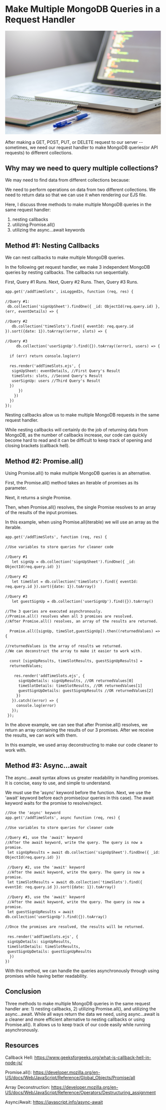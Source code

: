# Make Multiple MongoDB Queries in a Request Handler

![Project Image](/img/laptop.jpg)

After making a GET, POST, PUT, or DELETE request to our server --sometimes, we need our request handler to make MongoDB queries(or API requests) to different collections. 

## Why may we need to query multiple collections?

We may need to find data from different collections because:

We need to perform operations on data from two different collections.
We need to return data so that we can use it when rendering our EJS file.

Here, I discuss three methods to make multiple MongoDB queries in the same request handler:

1. nesting callbacks
2. utilizing Promise.all()
3. utilizing the async…await keywords

## Method #1: Nesting Callbacks

We can nest callbacks to make multiple MongoDB queries. 

In the following get request handler, we make 3 independent MongoDB queries by nesting callbacks. The callbacks run sequentially. 

First, Query #1 Runs.
Next, Query #2 Runs.
Then, Query #3 Runs.
```
app.get('/addTimeSlots', isLoggedIn, function (req, res) {

//Query #1:
 db.collection('signUpSheet').findOne({ _id: ObjectId(req.query.id) }, (err, eventDetails) => {

//Query #2
   db.collection('timeSlots').find({ eventId: req.query.id }).sort({date: 1}).toArray((error, slots) => {

//Query #3
     db.collection('userSignUp').find({}).toArray((error1, users) => {

  if (err) return console.log(err)

  res.render('addTimeSlots.ejs', {
   signUpSheet: eventDetails, //First Query's Result
   timeSlots: slots, //Second Query's Result
   userSignUp: users //Third Query's Result
  })
      })
    })
  })
});
```

Nesting callbacks allow us to make multiple MongoDB requests in the same request handler.

While nesting callbacks will certainly do the job of returning data from MongoDB, as the number of callbacks increase, our code can quickly become hard to read and it can be difficult to keep track of opening and closing brackets (callback hell). 

## Method #2: Promise.all()

Using Promise.all() to make multiple MongoDB queries is an alternative. 

First, the Promise.all() method takes an iterable of promises as its parameter.

Next, it returns a single Promise.

Then, when Promise.all() resolves, the single Promise resolves to an array of the results of the input promises. 

In this example, when using Promise.all(iterable) we will use an array as the iterable. 
```
app.get('/addTimeSlots', function (req, res) {

//Use variables to store queries for cleaner code

//Query #1
   let signUp = db.collection('signUpSheet').findOne({ _id: ObjectId(req.query.id) })

//Query #2
   let timeSlot = db.collection('timeSlots').find({ eventId: req.query.id }).sort({date: 1}).toArray()

//Query #3
   let guestSignUp = db.collection('userSignUp').find({}).toArray()

//The 3 queries are executed asynchronously.
//Promise.all() resolves when all 3 promises are resolved.
//After Promise.all() resolves, an array of the results are returned.

  Promise.all([signUp, timeSlot,guestSignUp]).then((returnedValues) => {

//returnedValues is the array of results we returned.
//We can deconstruct the array to make it easier to work with.

  const [signUpResults, timeSlotResults, guestSignUpResults] = 
  returnedValues;

    res.render('addTimeSlots.ejs', {
      signUpDetails: signUpResults, //OR returnedValues[0]
      timeSlotDetails: timeSlotResults, //OR returnedValues[1]
      guestSignUpDetails: guestSignUpResults //OR returnedValues[2]
     })
   }).catch((error) => {
     console.log(error)
   });
 });
 ```

In the above example, we can see that after Promise.all() resolves, we return an array containing the results of our 3 promises. After we receive the results, we can work with them.

In this example, we used array deconstructing to make our code cleaner to work with. 

## Method #3: Async...await

The async...await syntax allows us greater readability in handling promises. It is concise, easy to use, and simple to understand. 

We must use the 'async' keyword before the function.  Next, we use the 'await' keyword before each promise(our queries in this case). The await keyword waits for the promise to resolve/reject.
```
//Use the 'async' keyword 
app.get('/addTimeSlots', async function (req, res) {

//Use variables to store queries for cleaner code
 
//Query #1, use the 'await' keyword
//After the await keyword, write the query. The query is now a promise.
 let signUpResults = await db.collection('signUpSheet').findOne({ _id: ObjectId(req.query.id) })
 
 //Query #2, use the 'await' keyword
 //After the await keyword, write the query. The query is now a promise.
 let timeSlotResults = await db.collection('timeSlots').find({ eventId: req.query.id }).sort({date: 1}).toArray()
 
 //Query #3, use the 'await' keyword
 //After the await keyword, write the query. The query is now a promise.
 let guestSignUpResults = await db.collection('userSignUp').find({}).toArray()

//Once the promises are resolved, the results will be returned.

 res.render('addTimeSlots.ejs', {
 signUpDetails: signUpResults, 
 timeSlotDetails: timeSlotResults, 
 guestSignUpDetails: guestSignUpResults 
  })
})
```
With this method, we can handle the queries asynchronously through using promises while having better readability. 

## Conclusion

Three methods to make multiple MongoDB queries in the same request handler are: 1) nesting callbacks, 2) utilizing Promise.all(), and utilizing the async…await. While all ways return the data we need, using async...await is a cleaner and more efficient alternative to nesting callbacks or using Promise.all(). It allows us to keep track of our code easily while running asynchronously. 

## Resources
Callback Hell: https://www.geeksforgeeks.org/what-is-callback-hell-in-node-js/

Promise.all(): https://developer.mozilla.org/en-US/docs/Web/JavaScript/Reference/Global_Objects/Promise/all

Array Deconstruction: https://developer.mozilla.org/en-US/docs/Web/JavaScript/Reference/Operators/Destructuring_assignment

Async/Await: https://javascript.info/async-await

